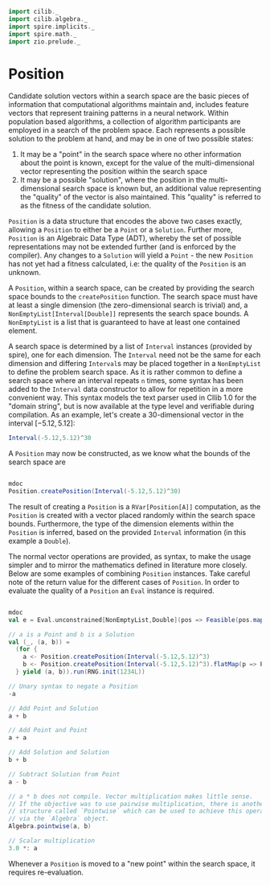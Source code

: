 ```scala mdoc:invisible
import cilib._
import cilib.algebra._
import spire.implicits._
import spire.math._
import zio.prelude._
```

# Position

Candidate solution vectors within a search space are the basic pieces of
information that computational algorithms maintain and, includes feature
vectors that represent training patterns in a neural network.
Within population based algorithms, a collection of algorithm
participants are employed in a search of the problem space. Each represents
a possible solution to the problem at hand, and may be in one of two
possible states:

1. It may be a "point" in the search space where no other information about
   the point is known, except for the value of the multi-dimensional vector
   representing the position within the search space
2. It may be a possible "solution", where the position in the multi-dimensional
   search space is known but, an additional value representing the
   "quality" of the vector is also maintained. This "quality" is
   referred to as the fitness of the candidate solution.

`Position` is a data structure that encodes the above two cases
exactly, allowing a `Position` to either be a `Point` or a `Solution`.
Further more, `Position` is an Algebraic Data Type (ADT), whereby the set
of possible representations may not be extended further (and is enforced
by the compiler). Any changes to a `Solution` will yield a `Point` - the
new `Position` has not yet had a fitness calculated, i.e: the
quality of the `Position` is an unknown.

A `Position`, within a search space, can be created by providing the search
space bounds to the `createPosition` function. The search space must have
at least a single dimension (the zero-dimensional search is trivial) and, a
`NonEmptyList[Interval[Double]]` represents the search space bounds.
A `NonEmptyList` is a list that is guaranteed to have at least one
contained element.

A search space is determined by a list of `Interval` instances (provided
by spire), one for each dimension. The `Interval` need not be the same
for each dimension and differing `Interval`s may be placed together in a
`NonEmptyList` to define the problem search space. As it is rather common
to define a search space where an interval repeats `n` times, some syntax
has been added to the `Interval` data constructor to allow for repetition in
a more convenient way. This syntax models the
text parser used in CIlib 1.0 for the "domain string", but is now available
at the type level and verifiable during compilation.
As an example, let's create a 30-dimensional vector in the interval
$[-5.12, 5.12]$:

```scala mdoc
Interval(-5.12,5.12)^30
```

A `Position` may now be constructed, as we know what the bounds of the search
space are

```scala

mdoc
Position.createPosition(Interval(-5.12,5.12)^30)
```

The result of creating a `Position` is a `RVar[Position[A]]` computation,
as the `Position` is created with a vector placed randomly within the search
space bounds. Furthermore, the type of the dimension elements within the
`Position` is inferred, based on the provided `Interval` information (in this
example a `Double`).

The normal vector operations are provided, as syntax, to make the usage
simpler and to mirror the mathematics defined in literature more closely.
Below are some examples of combining `Position` instances. Take careful
note of the return value for the different cases of `Position`. In order
to evaluate the quality of a `Position` an `Eval` instance is required.

```scala

mdoc
val e = Eval.unconstrained[NonEmptyList,Double](pos => Feasible(pos.map(x => x * x).sum))

// a is a Point and b is a Solution
val (_, (a, b)) =
  (for {
    a <- Position.createPosition(Interval(-5.12,5.12)^3)
    b <- Position.createPosition(Interval(-5.12,5.12)^3).flatMap(p => Position.eval(e, p))
  } yield (a, b)).run(RNG.init(1234L))

// Unary syntax to negate a Position
-a

// Add Point and Solution
a + b

// Add Point and Point
a + a

// Add Solution and Solution
b + b

// Subtract Solution from Point
a - b

// a * b does not compile. Vector multiplication makes little sense.
// If the objective was to use pairwise multiplication, there is another
// structure called `Pointwise` which can be used to achieve this operation
// via the `Algebra` object.
Algebra.pointwise(a, b)

// Scalar multiplication
3.0 *: a
```

Whenever a `Position` is moved to a "new point" within the search space,
it requires re-evaluation.
